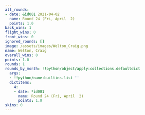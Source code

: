 ```yaml
---
all_rounds:
- date: &id001 2021-04-02
  name: Round 24 (Fri, April  2)
  points: 1.0
back_wins: 1
flight_wins: 0
front_wins: 0
ignored_rounds: []
image: /assets/images/Welton_Craig.png
name: Welton, Craig
overall_wins: 0
points: 1.0
rounds: 1
rounds_by_month: !!python/object/apply:collections.defaultdict
  args:
  - !!python/name:builtins.list ''
  dictitems:
    4:
    - date: *id001
      name: Round 24 (Fri, April  2)
      points: 1.0
skins: 0
---
```

